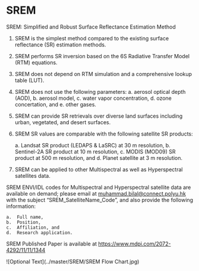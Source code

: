 # SREM
SREM: Simplified and Robust Surface Reflectance Estimation Method

1.	SREM is the simplest method compared to the existing surface reflectance (SR) estimation methods. 
2.	SREM performs SR inversion based on the 6S Radiative Transfer Model (RTM) equations.
3.	SREM does not depend on RTM simulation and a comprehensive lookup table (LUT).
4.	SREM does not use the following parameters:
a. aerosol optical depth (AOD),
b.	aerosol model,
c.	water vapor concentration,
d.	ozone concertation, and
e.	other gases.
5.	SREM can provide SR retrievals over diverse land surfaces including urban, vegetated, and desert surfaces.
6.	SREM SR values are comparable with the following satellite SR products:
    
    a.	Landsat SR product (LEDAPS & LaSRC) at 30 m resolution, 
    b.	Sentinel-2A SR product at 10 m resolution, 
    c.	MODIS (MOD09) SR product at 500 m resolution, and 
    d.	Planet satellite at 3 m resolution. 
    
7.	SREM can be applied to other Multispectral as well as Hyperspectral satellites data. 

SREM ENVI/IDL codes for Multispectral and Hyperspectral satellite data are available on demand; please email at muhammad.bilal@connect.polyu.hk with the subject “SREM_SatelliteName_Code”, and also provide the following information:

    a.	Full name, 
    b.	Position, 
    c.	Affiliation, and
    d.	Research application.

SREM Published Paper is available at https://www.mdpi.com/2072-4292/11/11/1344

![Optional Text](../master/SREM/SREM Flow Chart.jpg)


